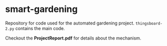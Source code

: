 # smart-gardening

Repository for code used for the automated gardening project. `thingsboard-2.py` contains the main code.

Checkout the **ProjectReport.pdf** for details about the mechanism.	